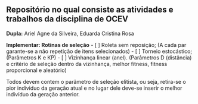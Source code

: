 ## Repositório no qual consiste as atividades e trabalhos da disciplina de OCEV

**Dupla:**
    Ariel Agne da Silveira,
    Eduarda Cristina Rosa

**Implementar: Rotinas de seleção**
    - [ ] Roleta sem reposição; (A cada par garante-se a não repetição de itens selecionados)
    - [ ] Torneio estocástico; (Parâmetros K e KP)
    - [ ] Vizinhança linear (anel). (Parâmetros D (distância) e critério de seleção dentro da vizinhança, melhor fitness, fitness proporcional e aleatório)

Todos devem contem o parâmetro de seleção elitista, ou seja, retira-se o pior individuo da geração atual e no lugar dele deve-se inserir o melhor indivíduo da geração anterior. 